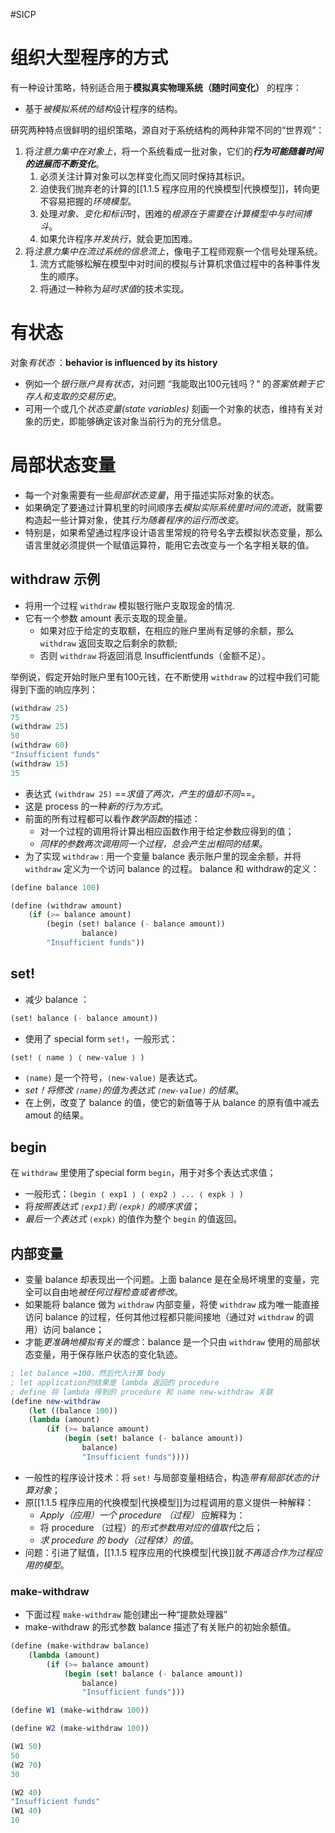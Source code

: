 #SICP 
# 组织大型程序的方式
有一种设计策略，特别适合用于**模拟真实物理系统（随时间变化）** 的程序：
- 基于*被模拟系统的结构*设计程序的结构。

研究两种特点很鲜明的组织策略，源自对于系统结构的两种非常不同的“世界观”：
1. 将*注意力集中在对象上*，将一个系统看成一批对象，它们的***行为可能随着时间的进展而不断变化***。
	1. 必须关注计算对象可以怎样变化而又同时保持其标识。
	2. 迫使我们抛弃老的计算的[[1.1.5 程序应用的代换模型|代换模型]]，转向更不容易把握的*环境模型*。
	3. 处理*对象、变化和标识*时，困难的*根源在于需要在计算模型中与时间搏斗*。
	4. 如果允许程序*并发执行*，就会更加困难。
2. 将*注意力集中在流过系统的信息流上*，像电子工程师观察一个信号处理系统。
	1. 流方式能够松解在模型中对时间的模拟与计算机求值过程中的各种事件发生的顺序。
	2. 将通过一种称为*延时求值*的技术实现。


# 有状态
对象*有状态* ：**behavior is influenced by its history**
- 例如一个*银行账户具有状态*，对问题 “我能取出100元钱吗？” 的*答案依赖于它存人和支取的交易历史*。
- 可用一个或几个*状态变量(state variables)* 刻画一个对象的状态，维持有关对象的历史，即能够确定该对象当前行为的充分信息。


# 局部状态变量
- 每一个对象需要有一些*局部状态变量*，用于描述实际对象的状态。
- 如果确定了要通过计算机里的时间顺序去*模拟实际系统里时间的流逝*，就需要构造起一些计算对象，使其*行为随着程序的运行而改变*。
- 特别是，如果希望通过程序设计语言里常规的符号名字去模拟状态变量，那么语言里就必须提供一个赋值运算符，能用它去改变与一个名字相关联的值。

## withdraw 示例
- 将用一个过程 `withdraw` 模拟银行账户支取现金的情况.
- 它有一个参数  amount 表示支取的现金量。
	- 如果对应于给定的支取额，在相应的账户里尚有足够的余额，那么 `withdraw` 返回支取之后剩余的款额;
	- 否则  `withdraw`  将返回消息 lnsufficientfunds（金额不足）。

举例说，假定开始时账户里有100元钱，在不断使用  `withdraw`  的过程中我们可能得到下面的响应序列：
```lisp
(withdraw 25)
75
(withdraw 25)
50
(withdraw 60)
"Insufficient funds"
(withdraw 15)
35
```
- 表达式 `(withdraw 25)` ==*求值了两次，产生的值却不同*==。
- 这是 process 的一种*新的行为方式*。
- 前面的所有过程都可以看作*数学函数*的描述：
	- 对一个过程的调用将计算出相应函数作用于给定参数应得到的值；
	- *同样的参数两次调用同一个过程，总会产生出相同的结果*。
- 为了实现 `withdraw` : 用一个变量 balance 表示账户里的现金余额，并将 `withdraw` 定义为一个访问 balance 的过程。
balance 和 withdraw的定义：
```lisp
(define balance 100)

(define (withdraw amount)
	(if (>= balance amount)
		(begin (set! balance (- balance amount))
				balance)
		"Insufficient funds"))
```

## set!
- 减少 balance ：
```lisp
(set! balance (- balance amount))
```

- 使用了 special form `set!`，一般形式：
```lisp
(set! ⟨ name ⟩ ⟨ new-value ⟩ )
```
- `⟨name⟩` 是一个符号，`⟨new-value⟩` 是表达式。
- *set！将修改 `⟨name⟩`的值为表达式 `⟨new-value⟩` 的结果*。
- 在上例，改变了 balance 的值，使它的新值等于从 balance 的原有值中减去 amout 的结果。

## begin
在 `withdraw` 里使用了special form `begin`，用于对多个表达式求值；
- 一般形式：`(begin ⟨ exp1 ⟩ ⟨ exp2 ⟩ ... ⟨ expk ⟩ )`
- 将*按照表达式 `⟨exp1⟩`到 `⟨expk⟩` 的顺序求值*；
- *最后一个表达式* `⟨expk⟩` 的值作为整个 `begin` 的值返回。

## 内部变量
- 变量 balance 却表现出一个问题。上面 balance 是在全局坏境里的变量，完全可以自由地*被任何过程检查或者修改*。
- 如果能将 balance 做为  `withdraw` 内部变量，将使 `withdraw` 成为唯一能直接访问 balance 的过程，任何其他过程都只能间接地（通过对 `withdraw` 的调用）访问 balance；
- 才能*更准确地模拟有关的慨念*：balance 是一个只由 `withdraw` 使用的局部状态变量，用于保存账户状态的变化轨迹。

```scheme
; let balance =100，然后代入计算 body
; let application的结果是 lambda 返回的 procedure
; define 将 lambda 得到的 procedure 和 name new-withdraw 关联
(define new-withdraw
	(let ((balance 100))
	(lambda (amount)
		(if (>= balance amount)
			(begin (set! balance (- balance amount))
				balance)
				"Insufficient funds"))))
```

- 一般性的程序设计技术：将 `set!` 与局部变量相结合，构造*带有局部状态的计算对象*；
- 原[[1.1.5 程序应用的代换模型|代换模型]]为过程调用的意义提供一种解释：
	- *Apply（应用）一个 procedure （过程）* 应解释为：
	- 将 procedure （过程）的*形式参数用对应的值取代*之后；
	- *求 procedure 的 body（过程体）的值*。
- 问题：引进了赋值，[[1.1.5 程序应用的代换模型|代换]]就*不再适合作为过程应用的模型*。

### make-withdraw
- 下面过程 `make-withdraw` 能创建出一种“提款处理器”
- make-withdraw 的形式参数 balance 描述了有关账户的初始余额值。
```scheme
(define (make-withdraw balance)
	(lambda (amount)
		(if (>= balance amount)
			(begin (set! balance (- balance amount))
				balance)
				"Insufficient funds")))
```

```scheme
(define W1 (make-withdraw 100))

(define W2 (make-withdraw 100))

(W1 50)
50
(W2 70)
30

(W2 40)
"Insufficient funds"
(W1 40)
10
```

